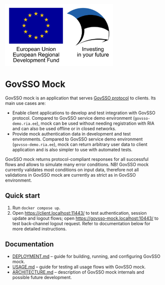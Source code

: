 <img src="doc/eu_regional_development_fund_horizontal.jpg" width="350" height="200" alt="European Union European Regional Development Fund"/>

# GovSSO Mock

GovSSO mock is an application that serves [GovSSO protocol](https://e-gov.github.io/GOVSSO/TechnicalSpecification) to
clients. Its main use cases are:

* Enable client applications to develop and test integration with GovSSO protocol. Compared to GovSSO service demo
  environment (`govsso-demo.ria.ee`), mock can be used without needing registration with RIA and can also be used
  offline or in closed networks.
* Provide mock authentication data in development and test environments. Compared to GovSSO service demo environment
  (`govsso-demo.ria.ee`), mock can return arbitrary user data to client application and is also simpler to use with
  automated tests.

GovSSO mock returns protocol-compliant responses for all successful flows and allows to simulate many error conditions.
NB! GovSSO mock currently validates most conditions on input data, therefore not all validations in GovSSO mock are
currently as strict as in GovSSO environment.

## Quick start

1. Run `docker compose up`.
2. Open https://client.localhost:11443/ to test authentication, session update and logout flows;
   open https://govsso-mock.localhost:10443/ to test back-channel logout request. Refer to documentation below for more
   detailed instructions.

## Documentation

* [DEPLOYMENT.md](DEPLOYMENT.md) – guide for building, running, and configuring GovSSO mock.
* [USAGE.md](USAGE.md) – guide for testing all usage flows with GovSSO mock.
* [ARCHITECTURE.md](ARCHITECTURE.md) – description of GovSSO mock internals and possible future development.
